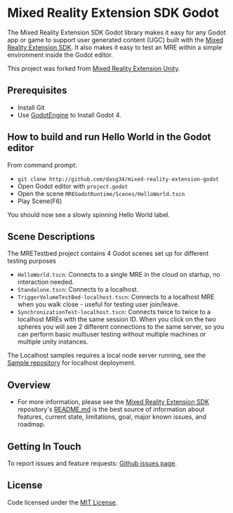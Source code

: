 # Mixed Reality Extension SDK Godot

The Mixed Reality Extension SDK Godot library makes it easy for any Godot app or game to support user generated content (UGC) built with the [Mixed Reality Extension SDK](
https://github.com/Microsoft/mixed-reality-extension-sdk). It also makes it easy to test an MRE within a simple environment inside the Godot editor.

This project was forked from [Mixed Reality Extension Unity](https://github.com/Microsoft/mixed-reality-extension-unity).


## Prerequisites
* Install Git
* Use [GodotEngine](https://godotengine.org/) to Install Godot 4.


## How to build and run Hello World in the Godot editor
From command prompt:
* `git clone http://github.com/dasg34/mixed-reality-extension-godot`
* Open Godot editor with `project.godot`
* Open the scene `MREGodotRuntime/Scenes/HelloWorld.tscn`
* Play Scene(F6)

You should now see a slowly spinning Hello World label.


## Scene Descriptions
The MRETestbed project contains 4 Godot scenes set up for different testing purposes
* `HelloWorld.tscn`: Connects to a single MRE in the cloud on startup, no interaction needed.
* `Standalone.tscn`: Connects to a localhost.
* `TriggerVolumeTestBed-localhost.tscn`: Connects to a localhost MRE when you walk close - useful for testing user join/leave.
* `SynchronizationTest-localhost.tscn`: Connects twice to twice to a localhost MREs with the same session ID. When you click on the two spheres you will see 2 different connections to the same server, so you can perform basic multiuser testing without multiple machines or multiple unity instances.

The Localhost samples requires a local node server running, see the [Sample repository](
https://github.com/Microsoft/mixed-reality-extension-sdk-samples#How-to-Build-and-Run-the-Hello-World-sample) for localhost deployment.


## Overview
* For more information, please see 
the [Mixed Reality Extension SDK](
https://github.com/Microsoft/mixed-reality-extension-sdk) repository's [README.md](https://github.com/Microsoft/mixed-reality-extension-sdk/blob/master/README.md) is the best source of information about features, current state, limitations, goal, major known issues, and roadmap.

## Getting In Touch
To report issues and feature requests: [Github issues page](
https://github.com/dasg34/mixed-reality-extension-godot/issues).


## License
Code licensed under the [MIT License](https://github.com/dasg34/mixed-reality-extension-godot/blob/main/LICENSE).

